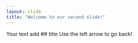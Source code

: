 ```yaml
---
layout: slide
title: "Welcome to our second slide!"
---
```

Your text add ## title
Use the left arrow to go back!
